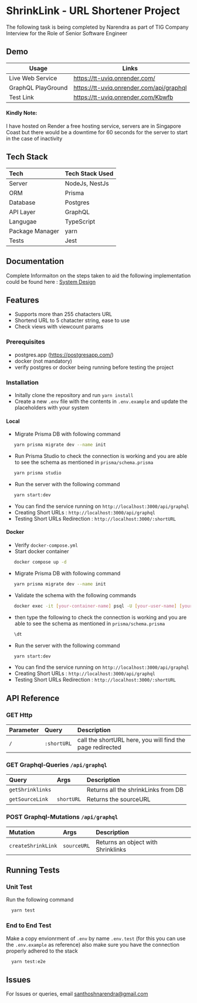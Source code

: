 
# ShrinkLink - URL Shortener Project

The following task is being completed by Narendra as part of TIG Company Interview for the Role of Senior Software Engineer




## Demo

| Usage | Links | 
| -------- | ------- | 
| Live Web Service | https://tt-uviq.onrender.com/ |
| GraphQL PlayGround | https://tt-uviq.onrender.com/api/graphql |
| Test Link | https://tt-uviq.onrender.com/Kbwfb |

#### Kindly Note:
I have hosted on Render a free hosting service, servers are in Singapore Coast but there would be a downtime for 60 seconds for the server to start in the case of inactivity


## Tech Stack

| Tech | Tech Stack Used | 
| :-------- | :------- | 
| Server | NodeJs, NestJs|
| ORM | Prisma |
| Database | Postgres |
| API Layer | GraphQL |
| Langugae | TypeScript |
| Package Manager | yarn |
| Tests | Jest |







## Documentation

Complete Informaiton on the steps taken to aid the following implementation could be found here : [System Design](https://docs.google.com/document/d/1eGzX1aHYAVP14ASylG08X1v-KlqbiqmQAKlVdzSabv0/edit?usp=sharing)


## Features

- Supports more than 255 chatacters URL
- Shortend URL to 5 chatacter string, ease to use
- Check views with viewcount params



### Prerequisites 

* postgres.app (https://postgresapp.com/)
* docker (not mandatory)
* verify postgres or docker being running before testing the project

### Installation

* Initally clone the repository and run `yarn install`
* Create a new `.env` file with the contents in `.env.example` and update the placeholders with your system

#### Local
* Migrate Prisma DB with following command

```bash
   yarn prisma migrate dev --name init   
```
* Run Prisma Studio to check the connection is working and you are able to see the schema as mentioned in `prisma/schema.prisma`
```bash
   yarn prisma studio  
```
* Run the server with the following command
```bash
   yarn start:dev 
```
* You can find the service running on `http://localhost:3000/api/graphql`
* Creating Short URLs : `http://localhost:3000/api/graphql`
* Testing Short URLs Redirection : `http://localhost:3000/:shortURL`

#### Docker
* Verify `docker-compose.yml`
* Start docker container
```bash
   docker compose up -d
```
* Migrate Prisma DB with following command
```bash
   yarn prisma migrate dev --name init   
```
* Validate the schema with the following commands
```bash
   docker exec -it [your-container-name] psql -U [your-user-name] [your-postgres-name]
```
* then type the following to check the connection is working and you are able to see the schema as mentioned in `prisma/schema.prisma`
```bash
   \dt 
```
* Run the server with the following command
```bash
   yarn start:dev 
```
* You can find the service running on `http://localhost:3000/api/graphql`
* Creating Short URLs : `http://localhost:3000/api/graphql`
* Testing Short URLs Redirection : `http://localhost:3000/:shortURL`
## API Reference

### GET Http

| Parameter | Query     | Description                |
| :-------- | :------- | :------------------------- |
| `/` | `:shortURL` | call the shortURL here, you will find the page redirected |

### GET Graphql-Queries `/api/graphql`

| Query | Args     | Description                |
| :-------- | :------- | :------------------------- |
| `getShrinklinks` |  | Returns all the shrinkLinks from DB |
| `getSourceLink` | `shortURL` | Returns the sourceURL |



### POST Graphql-Mutations `/api/graphql`

| Mutation | Args     | Description                       |
| :-------- | :------- | :-------------------------------- |
| `createShrinkLink`      | `sourceURL` | Returns an object with Shrinklinks |


## Running Tests

### Unit Test
Run the following command

```bash
  yarn test
```

### End to End Test
Make a copy envionrment of `.env` by name `.env.test` (for this you can use the `.env.example` as reference) also make sure you have the connection properly adhered to the stack

```bash
  yarn test:e2e
```




## Issues

For Issues or queries, email santhoshnarendra@gmail.com

